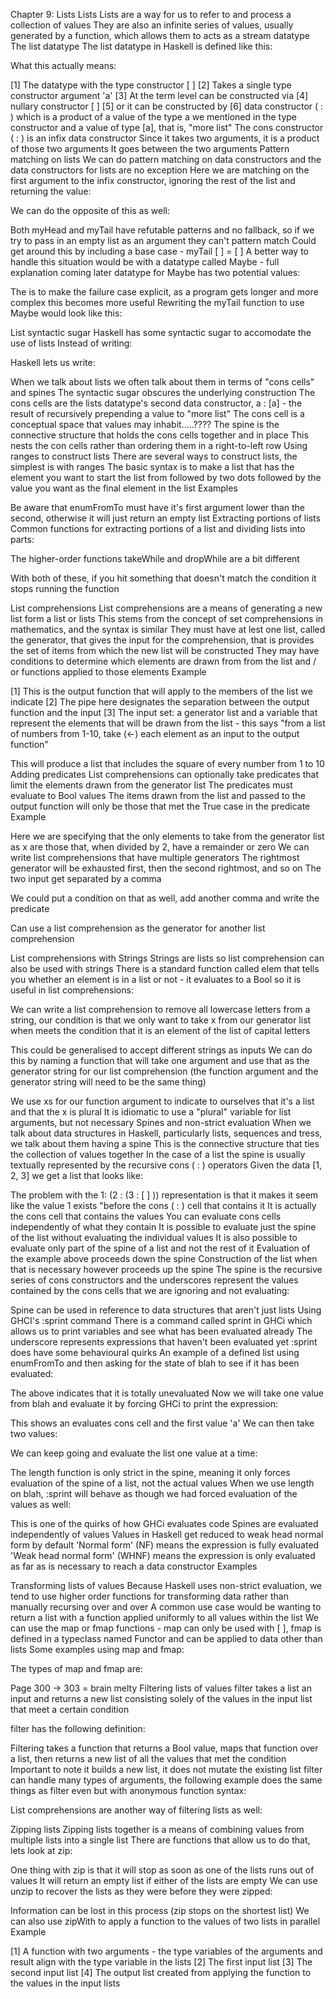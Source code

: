 Chapter 9: Lists
Lists
Lists are a way for us to refer to and process a collection of values
They are also an infinite series of values, usually generated by a function, which allows them to acts as a stream datatype
The list datatype
The list datatype in Haskell is defined like this:

What this actually means:

[1] The datatype with the type constructor [ ]
[2] Takes a single type constructor argument 'a'
[3] At the term level can be constructed via
[4] nullary constructor [ ]
[5] or it can be constructed by
[6] data constructor ( : ) which is a product of a value of the type a we mentioned in the type constructor and a value of type [a], that is, "more list"
The cons constructor ( : ) is an infix data constructor
Since it takes two arguments, it is a product of those two arguments
It goes between the two arguments
Pattern matching on lists
We can do pattern matching on data constructors and the data constructors for lists are no exception
Here we are matching on the first argument to the infix constructor, ignoring the rest of the list and returning the value:

We can do the opposite of this as well:

Both myHead and myTail have refutable patterns and no fallback, so if we try to pass in an empty list as an argument they can't pattern match
Could get around this by including a base case - myTail [ ] = [ ]
A better way to handle this situation would be with a datatype called Maybe - full explanation coming later
datatype for Maybe has two potential values:

The is to make the failure case explicit, as a program gets longer and more complex this becomes more useful
Rewriting the myTail function to use Maybe would look like this:

List syntactic sugar
Haskell has some syntactic sugar to accomodate the use of lists
Instead of writing:

Haskell lets us write:

When we talk about lists we often talk about them in terms of "cons cells" and spines
The syntactic sugar obscures the underlying construction
The cons cells are the lists datatype's second data constructor, a : [a] - the result of recursively prepending a value to "more list"
The cons cell is a conceptual space that values may inhabit.....????
The spine is the connective structure that holds the cons cells together and in place
This nests the con cells rather than ordering them in a right-to-left row
Using ranges to construct lists
There are several ways to construct lists, the simplest is with ranges
The basic syntax is to make a list that has the element you want to start the list from followed by two dots followed by the value you want as the final element in the list
Examples

Be aware that enumFromTo must have it's first argument lower than the second, otherwise it will just return an empty list
Extracting portions of lists
Common functions for extracting portions of a list and dividing lists into parts:

The higher-order functions takeWhile and dropWhile are a bit different

With both of these, if you hit something that doesn't match the condition it stops running the function

List comprehensions
List comprehensions are  a means of generating a new list form a list or lists
This stems from the concept of set comprehensions in mathematics, and the syntax is similar
They must have at lest one list, called the generator, that gives the input for the comprehension, that is provides the set of items from which the new list will be constructed
They may have conditions to determine which elements are drawn from from the list and / or functions applied to those elements
Example

[1] This is the output function that will apply to the members of the list we indicate
[2] The pipe here designates the separation between the output function and the input
[3] The input set: a generator list and a variable that represent the elements that will be drawn from the list - this says "from a list of numbers from 1-10, take (←) each element as an input to the output function"

This will produce a list that includes the square of every number from 1 to 10
Adding predicates
List comprehensions can optionally take predicates that limit the elements drawn from the generator list
The predicates must evaluate to Bool values
The items drawn from the list and passed to the output function will only be those that met the True case in the predicate
Example

Here we are specifying that the only elements to take from the generator list as x are those that, when divided by 2, have a remainder or zero
We can write list comprehensions that have multiple generators
The rightmost generator will be exhausted first, then the second rightmost, and so on
The two input get separated by a comma

We could put a condition on that as well, add another comma and write the predicate

Can use a list comprehension as the generator for another list comprehension

List comprehensions with Strings
Strings are lists so list comprehension can also be used with strings
There is a standard function called elem that tells you whether an element is in a list or not - it evaluates to a Bool so it is useful in list comprehensions:

We can write a list comprehension to remove all lowercase letters from a string, our condition is that we only want to take x from our generator list when meets the condition that it is an element of the list of capital letters

This could be generalised to accept different strings as inputs
We can do this by naming a function that will take one argument and use that as the generator string for our list comprehension (the function argument and the generator string will need to be the same thing)

We use xs for our function argument to indicate to ourselves that it's a list and that the x is plural
It is idiomatic to use a "plural" variable for list arguments, but not necessary
Spines and non-strict evaluation
When we talk about data structures in Haskell, particularly lists, sequences and tress, we talk about them having a spine
This is the connective structure that ties the collection of values together
In the case of a list the spine is usually textually represented by the recursive cons ( : ) operators
Given the data [1, 2, 3] we get a list that looks like:

The problem with the 1: (2 : (3 : [ ] )) representation is that it makes it seem like the value 1 exists "before the cons ( : ) cell that contains it
It is actually the cons cell that contains the values
You can evaluate cons cells independently of what they contain
It is possible to evaluate just the spine of the list without evaluating the individual values
It is also possible to evaluate only part of the spine of a list and not the rest of it
Evaluation of the example above proceeds down the spine
Construction of the list when that is necessary however proceeds up the spine
The spine is the recursive series of cons constructors and the underscores represent the values contained by the cons cells that we are ignoring and not evaluating:

Spine can be used in reference to data structures that aren't just lists
Using GHCI's :sprint command
There is a command called sprint in GHCi which allows us to print variables and see what has been evaluated already
The underscore represents expressions that haven't been evaluated yet
:sprint does have some behavioural quirks
An example of a defined list using enumFromTo and then asking for the state of blah to see if it has been evaluated:

The above indicates that it is totally unevaluated
Now we will take one value from blah and evaluate it by forcing GHCi to print the expression:

This shows an evaluates cons cell and the first value 'a'
We can then take two values:

We can keep going and evaluate the list one value at a time:

The length function is only strict in the spine, meaning it only forces evaluation of the spine of a list, not the actual values
When we use length on blah, :sprint will behave as though we had forced evaluation of the values as well:

This is one of the quirks of how GHCi evaluates code
Spines are evaluated independently of values
Values in Haskell get reduced to weak head normal form by default
'Normal form' (NF) means the expression is fully evaluated
'Weak head normal form'  (WHNF) means the expression is only evaluated as far as is necessary to reach a data constructor
Examples

Transforming lists of values
Because Haskell uses non-strict evaluation, we tend to use higher order functions for transforming data rather than manually recursing over and over
A common use case would be wanting to return a list with a function applied uniformly to all values within the list
We can use the map or fmap functions - map can only be used with [ ], fmap is defined in a typeclass named Functor and can be applied to data other than lists
Some examples using map and fmap:

The types of map and fmap are:

Page 300 -> 303 = brain melty
Filtering lists of values
filter takes a list an input and returns a new list consisting solely of the values in the input list that meet a certain condition

filter has the following definition:

Filtering takes a function that returns a Bool value, maps that function over a list, then returns a new list of all the values that met the condition
Important to note it builds a new list, it does not mutate the existing list
filter can handle many types of arguments, the following example does the same things as filter even but with anonymous function syntax:

List comprehensions are another way of filtering lists as well:

Zipping lists
Zipping lists together is a means of combining values from multiple lists into a single list
There are functions that allow us to do that, lets look at zip:

One thing with zip is that it will stop as soon as one of the lists runs out of values
It will return an empty list if either of the lists are empty
We can use unzip to recover the lists as they were before they were zipped:

Information can be lost in this process (zip stops on the shortest list)
We can also use zipWith to apply a function to the values of two lists in parallel
Example

[1] A function with two arguments - the type variables of the arguments and result align with the type variable in the lists
[2] The first input list
[3] The second input list
[4] The output list created from applying the function to the values in the input lists

